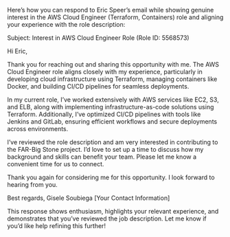 Here’s how you can respond to Eric Speer’s email while showing genuine interest in the AWS Cloud Engineer (Terraform, Containers) role and aligning your experience with the role description:

Subject: Interest in AWS Cloud Engineer Role (Role ID: 5568573)

Hi Eric,

Thank you for reaching out and sharing this opportunity with me. The AWS Cloud Engineer role aligns closely with my experience, particularly in developing cloud infrastructure using Terraform, managing containers like Docker, and building CI/CD pipelines for seamless deployments.

In my current role, I’ve worked extensively with AWS services like EC2, S3, and ELB, along with implementing infrastructure-as-code solutions using Terraform. Additionally, I’ve optimized CI/CD pipelines with tools like Jenkins and GitLab, ensuring efficient workflows and secure deployments across environments.

I’ve reviewed the role description and am very interested in contributing to the FAR-Big Stone project. I’d love to set up a time to discuss how my background and skills can benefit your team. Please let me know a convenient time for us to connect.

Thank you again for considering me for this opportunity. I look forward to hearing from you.

Best regards,
Gisele Soubiega
[Your Contact Information]

This response shows enthusiasm, highlights your relevant experience, and demonstrates that you’ve reviewed the job description. Let me know if you’d like help refining this further!